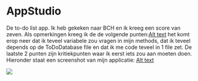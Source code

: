 # AppStudio
De to-do list app. Ik heb gekeken naar BCH en ik kreeg een score van zeven. Als opmerkingen kreeg ik de de volgende punten:[Alt text](/Doc/knipsel1.png?raw=true)
het komt erop neer dat ik teveel variabele zou vragen in mijn methods, dat ik teveel depends op de ToDoDatabase file en dat ik me code teveel in 1 file zet.
De laatste 2 punten zijn kritiekpunten waar ik eerst iets zou aan moeten doen.
Hieronder staat een screenshot van mijn applicatie:
[Alt text](/Doc/screen.jpeg?raw=true)

<img src='https://bettercodehub.com/edge/badge/vincentdamen/TestingBCH?branch=master'>